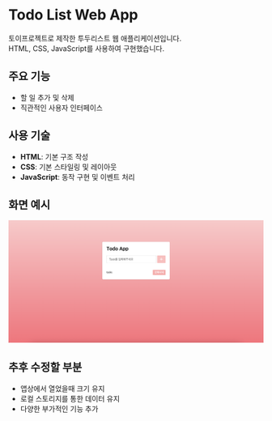 # Todo List Web App
토이프로젝트로 제작한 투두리스트 웹 애플리케이션입니다.  
HTML, CSS, JavaScript를 사용하여 구현했습니다.

## 주요 기능
- 할 일 추가 및 삭제
- 직관적인 사용자 인터페이스

## 사용 기술
- **HTML**: 기본 구조 작성  
- **CSS**: 기본 스타일링 및 레이아웃  
- **JavaScript**: 동작 구현 및 이벤트 처리

## 화면 예시
![screenshot](./screenshot.png)

## 추후 수정할 부분
- 앱상에서 열었을때 크기 유지
- 로컬 스토리지를 통한 데이터 유지
- 다양한 부가적인 기능 추가

